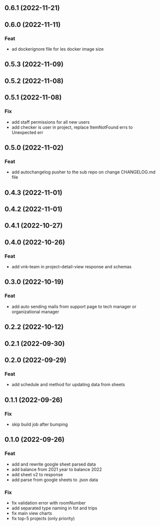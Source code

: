 ## 0.6.1 (2022-11-21)

## 0.6.0 (2022-11-11)

### Feat

- ad dockerignore file for les docker image size

## 0.5.3 (2022-11-09)

## 0.5.2 (2022-11-08)

## 0.5.1 (2022-11-08)

### Fix

- add staff permissions for all new users
- add checker is user in project, replace ItemNotFound errs to Unexpected err

## 0.5.0 (2022-11-02)

### Feat

- add autochangelog pusher to the sub repo on change CHANGELOG.md file

## 0.4.3 (2022-11-01)

## 0.4.2 (2022-11-01)

## 0.4.1 (2022-10-27)

## 0.4.0 (2022-10-26)

### Feat

- add vnk-team in project-detail-view response and schemas

## 0.3.0 (2022-10-19)

### Feat

- add auto sending mails from support page to tech manager or organizational manager

## 0.2.2 (2022-10-12)

## 0.2.1 (2022-09-30)

## 0.2.0 (2022-09-29)

### Feat

- add schedule and method for updating data from sheets

## 0.1.1 (2022-09-26)

### Fix

- skip build job after bumping

## 0.1.0 (2022-09-26)

### Feat

- add and rewrite google sheet parsed data
- add balance from 2021 year to balance 2022
- add sheet v2 to response
- add parse from google sheets to .json data

### Fix

- fix validation error with roomNumber
- add separated type naming in fot and trips
- fix main view charts
- fix top-5 projects (only priority)
